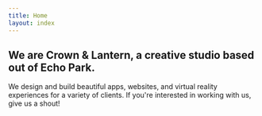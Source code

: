 ```yaml
---
title: Home
layout: index
---
```


## We are Crown & Lantern, a creative studio based out of Echo Park.

We design and build beautiful apps, websites, and virtual reality experiences for a variety of clients. If you're interested in working with us, give us a shout!